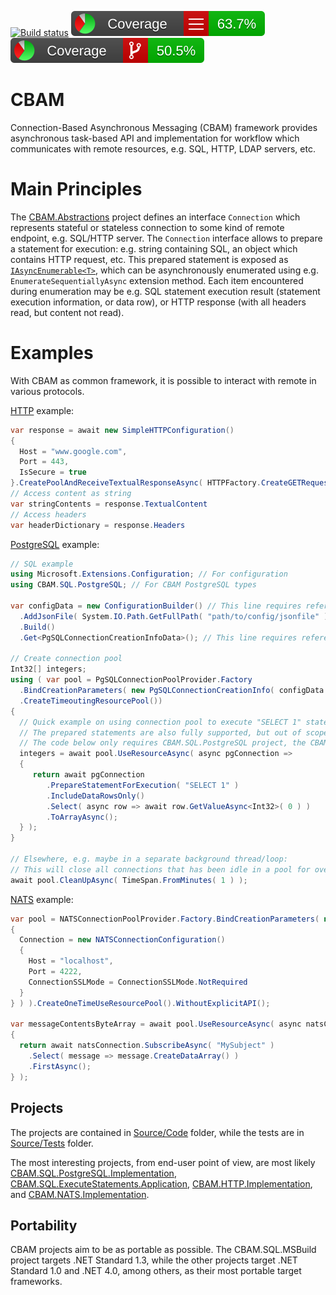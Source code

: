 [![Build status](https://ci.appveyor.com/api/projects/status/e9yafu9qvuup6kg6/branch/develop?svg=true)](https://ci.appveyor.com/project/stazz/cbam/branch/develop)
[![Line coverage](https://raw.githubusercontent.com/stazz/ci-codecov-pages/master/badges/CBAM/total/badge_linecoverage.svg?sanitize=true)](https://stazz.github.io/ci-codecov-pages/CBAM/)
[![Branch coverage](https://raw.githubusercontent.com/stazz/ci-codecov-pages/master/badges/CBAM/total/badge_branchcoverage.svg?sanitize=true)](https://stazz.github.io/ci-codecov-pages/CBAM/)

# CBAM
Connection-Based Asynchronous Messaging (CBAM) framework provides asynchronous task-based API and implementation for workflow which communicates with remote resources, e.g. SQL, HTTP, LDAP servers, etc.

# Main Principles

The [CBAM.Abstractions](#cbamabstractions) project defines an interface `Connection` which represents stateful or stateless connection to some kind of remote endpoint, e.g. SQL/HTTP server.
The `Connection` interface allows to prepare a statement for execution: e.g. string containing SQL, an object which contains HTTP request, etc.
This prepared statement is exposed as [`IAsyncEnumerable<T>`](https://github.com/stazz/AsyncEnumeration), which can be asynchronously enumerated using e.g. `EnumerateSequentiallyAsync` extension method.
Each item encountered during enumeration may be e.g. SQL statement execution result (statement execution information, or data row), or HTTP response (with all headers read, but content not read).

# Examples
With CBAM as common framework, it is possible to interact with remote in various protocols.

[HTTP](./Source/CBAM.HTTP.Implementation) example:
```csharp
var response = await new SimpleHTTPConfiguration()
{
  Host = "www.google.com",
  Port = 443,
  IsSecure = true
}.CreatePoolAndReceiveTextualResponseAsync( HTTPFactory.CreateGETRequest( "/" ) );
// Access content as string
var stringContents = response.TextualContent
// Access headers
var headerDictionary = response.Headers
```

[PostgreSQL](./Source/CBAM.SQL.PostgreSQL.Implementation) example:
```csharp
// SQL example
using Microsoft.Extensions.Configuration; // For configuration
using CBAM.SQL.PostgreSQL; // For CBAM PostgreSQL types

var configData = new ConfigurationBuilder() // This line requires reference to Microsoft.Extensions.Configuration NuGet package
  .AddJsonFile( System.IO.Path.GetFullPath( "path/to/config/jsonfile" ) ) // This line requires reference to Microsoft.Extensions.Configuration.Json NuGet package
  .Build()
  .Get<PgSQLConnectionCreationInfoData>(); // This line requires reference to Microsoft.Extensions.Configuration.Binder NuGet package

// Create connection pool
Int32[] integers;
using ( var pool = PgSQLConnectionPoolProvider.Factory
  .BindCreationParameters( new PgSQLConnectionCreationInfo( configData ) )
  .CreateTimeoutingResourcePool()) 
{
  // Quick example on using connection pool to execute "SELECT 1" statement, and print the result (number "1") to console
  // The prepared statements are also fully supported, but out of scope from this example
  // The code below only requires CBAM.SQL.PostgreSQL project, the CBAM.SQL.PostgreSQL.Implementation is only for access of PgSQLConnectionPoolProvider.Factory
  integers = await pool.UseResourceAsync( async pgConnection =>
  {
     return await pgConnection
        .PrepareStatementForExecution( "SELECT 1" )
        .IncludeDataRowsOnly()
        .Select( async row => await row.GetValueAsync<Int32>( 0 ) )
        .ToArrayAsync();
  } );
}

// Elsewhere, e.g. maybe in a separate background thread/loop:
// This will close all connections that has been idle in a pool for over one minute
await pool.CleanUpAsync( TimeSpan.FromMinutes( 1 ) );
```

[NATS](./Source/CBAM.NATS.Implementation) example:
```csharp
var pool = NATSConnectionPoolProvider.Factory.BindCreationParameters( new NATSConnectionCreationInfo( new NATSConnectionCreationInfoData()
{
  Connection = new NATSConnectionConfiguration()
  {
    Host = "localhost",
    Port = 4222,
    ConnectionSSLMode = ConnectionSSLMode.NotRequired
  }
} ) ).CreateOneTimeUseResourcePool().WithoutExplicitAPI();

var messageContentsByteArray = await pool.UseResourceAsync( async natsConnection =>
{
  return await natsConnection.SubscribeAsync( "MySubject" )
    .Select( message => message.CreateDataArray() )
    .FirstAsync();
} );
```

## Projects
The projects are contained in [Source/Code](./Source/Code) folder, while the tests are in [Source/Tests](./Source/Tests) folder.

The most interesting projects, from end-user point of view, are most likely [CBAM.SQL.PostgreSQL.Implementation](./Source/Code/CBAM.SQL.PostgreSQL.Implementation), [CBAM.SQL.ExecuteStatements.Application](./Source/Code/CBAM.SQL.ExecuteStatements.Application), [CBAM.HTTP.Implementation](./Source/Code/CBAM.HTTP.Implementation), and [CBAM.NATS.Implementation](./Source/Code/CBAM.NATS.Implementation).

## Portability
CBAM projects aim to be as portable as possible.
The CBAM.SQL.MSBuild project targets .NET Standard 1.3, while the other projects target .NET Standard 1.0 and .NET 4.0, among others, as their most portable target frameworks.
